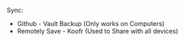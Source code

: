 Sync:
- Github - Vault Backup (Only works on Computers)
- Remotely Save - Koofr (Used to Share with all devices)

